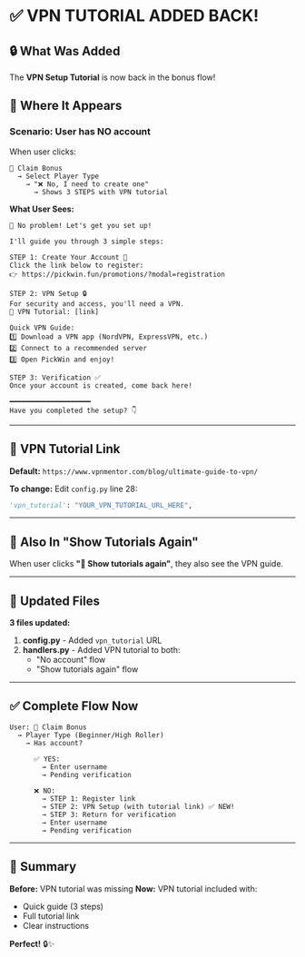 # ✅ VPN TUTORIAL ADDED BACK!

## 🔒 What Was Added

The **VPN Setup Tutorial** is now back in the bonus flow!

## 📍 Where It Appears

### **Scenario: User has NO account**

When user clicks:
```
🎁 Claim Bonus
  → Select Player Type
    → "❌ No, I need to create one"
      → Shows 3 STEPS with VPN tutorial
```

**What User Sees:**
```
🎯 No problem! Let's get you set up!

I'll guide you through 3 simple steps:

STEP 1: Create Your Account 📱
Click the link below to register:
👉 https://pickwin.fun/promotions/?modal=registration

STEP 2: VPN Setup 🔒
For security and access, you'll need a VPN.
📖 VPN Tutorial: [link]

Quick VPN Guide:
1️⃣ Download a VPN app (NordVPN, ExpressVPN, etc.)
2️⃣ Connect to a recommended server
3️⃣ Open PickWin and enjoy!

STEP 3: Verification ✅
Once your account is created, come back here!

━━━━━━━━━━━━━━━━━━━━
Have you completed the setup? 👇
```

---

## 📖 VPN Tutorial Link

**Default:** `https://www.vpnmentor.com/blog/ultimate-guide-to-vpn/`

**To change:** Edit `config.py` line 28:
```python
'vpn_tutorial': "YOUR_VPN_TUTORIAL_URL_HERE",
```

---

## 🔄 Also In "Show Tutorials Again"

When user clicks **"🔄 Show tutorials again"**, they also see the VPN guide.

---

## 📁 Updated Files

**3 files updated:**

1. **config.py** - Added `vpn_tutorial` URL
2. **handlers.py** - Added VPN tutorial to both:
   - "No account" flow
   - "Show tutorials again" flow

---

## ✅ Complete Flow Now

```
User: 🎁 Claim Bonus
  → Player Type (Beginner/High Roller)
    → Has account?
      
      ✅ YES:
        → Enter username
        → Pending verification
      
      ❌ NO:
        → STEP 1: Register link
        → STEP 2: VPN Setup (with tutorial link) ✅ NEW!
        → STEP 3: Return for verification
        → Enter username
        → Pending verification
```

---

## 🎯 Summary

**Before:** VPN tutorial was missing
**Now:** VPN tutorial included with:
- Quick guide (3 steps)
- Full tutorial link
- Clear instructions

**Perfect!** 🔒✨
